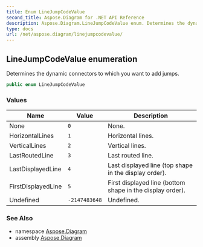 ```yaml
---
title: Enum LineJumpCodeValue
second_title: Aspose.Diagram for .NET API Reference
description: Aspose.Diagram.LineJumpCodeValue enum. Determines the dynamic connectors to which you want to add jumps
type: docs
url: /net/aspose.diagram/linejumpcodevalue/
---
```

## LineJumpCodeValue enumeration

Determines the dynamic connectors to which you want to add jumps.

```csharp
public enum LineJumpCodeValue
```

### Values

| Name | Value | Description |
| --- | --- | --- |
| None | `0` | None. |
| HorizontalLines | `1` | Horizontal lines. |
| VerticalLines | `2` | Vertical lines. |
| LastRoutedLine | `3` | Last routed line. |
| LastDisplayedLine | `4` | Last displayed line (top shape in the display order). |
| FirstDisplayedLine | `5` | First displayed line (bottom shape in the display order). |
| Undefined | `-2147483648` | Undefined. |

### See Also

* namespace [Aspose.Diagram](../../aspose.diagram/)
* assembly [Aspose.Diagram](../../)


